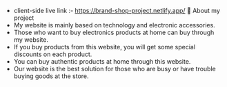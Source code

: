- client-side live link :- https://brand-shop-project.netlify.app/
:pushpin: About my project
- My website is mainly based on technology and electronic accessories.
- Those who want to buy electronics products at home can buy through my website.
- If you buy products from this website, you will get some special discounts on each product.
- You can buy authentic products at home through this website.
- Our website is the best solution for those who are busy or have trouble buying goods at the store.
